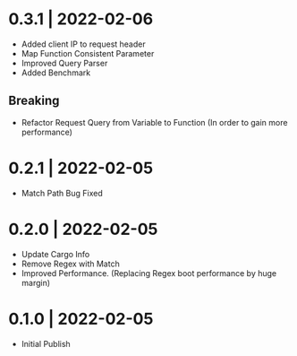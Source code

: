 # 0.3.1 | 2022-02-06

- Added client IP to request header
- Map Function Consistent Parameter
- Improved Query Parser
- Added Benchmark

## Breaking

- Refactor Request Query from Variable to Function (In order to gain more
  performance)

# 0.2.1 | 2022-02-05

- Match Path Bug Fixed

# 0.2.0 | 2022-02-05

- Update Cargo Info
- Remove Regex with Match
- Improved Performance. (Replacing Regex boot performance by huge margin)

# 0.1.0 | 2022-02-05

- Initial Publish
